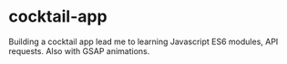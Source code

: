 # cocktail-app
Building a cocktail app lead me to learning Javascript ES6 modules, API requests. Also with GSAP animations.
